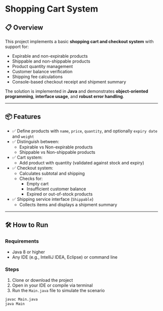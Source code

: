 # Shopping Cart System

## 📋 Overview

This project implements a basic **shopping cart and checkout system** with support for:

- Expirable and non-expirable products
- Shippable and non-shippable products
- Product quantity management
- Customer balance verification
- Shipping fee calculations
- Console-based checkout receipt and shipment summary

The solution is implemented in **Java** and demonstrates **object-oriented programming**, **interface usage**, and **robust error handling**.

---

## 📦 Features

- ✅ Define products with `name`, `price`, `quantity`, and optionally `expiry date` and `weight`
- ✅ Distinguish between:
  - Expirable vs Non-expirable products
  - Shippable vs Non-shippable products
- ✅ Cart system:
  - Add product with quantity (validated against stock and expiry)
- ✅ Checkout system:
  - Calculates subtotal and shipping
  - Checks for:
    - Empty cart
    - Insufficient customer balance
    - Expired or out-of-stock products
- ✅ Shipping service interface (`Shippable`)
  - Collects items and displays a shipment summary

---

## 🛠️ How to Run

### Requirements
- Java 8 or higher
- Any IDE (e.g., IntelliJ IDEA, Eclipse) or command line

### Steps

1. Clone or download the project
2. Open in your IDE or compile via terminal
3. Run the `Main.java` file to simulate the scenario

```bash
javac Main.java
java Main
